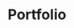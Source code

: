 ---
title: "Portfolio"
permalink: /portfolio/
layout: splash
header:
  overlay_filter: 0.6
excerpt: This is Initiable
---
